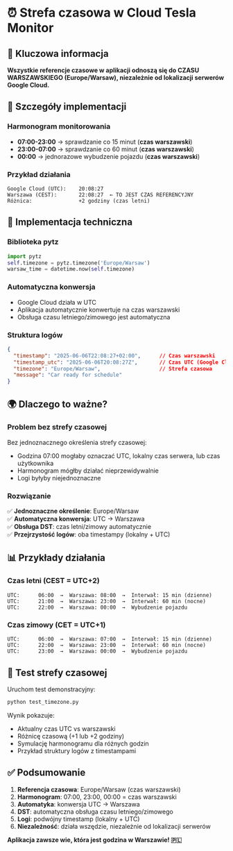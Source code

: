 # ⏰ Strefa czasowa w Cloud Tesla Monitor

## 🎯 Kluczowa informacja

**Wszystkie referencje czasowe w aplikacji odnoszą się do CZASU WARSZAWSKIEGO (Europe/Warsaw), niezależnie od lokalizacji serwerów Google Cloud.**

## 📍 Szczegóły implementacji

### Harmonogram monitorowania
- **07:00-23:00** → sprawdzanie co 15 minut (**czas warszawski**)
- **23:00-07:00** → sprawdzanie co 60 minut (**czas warszawski**)
- **00:00** → jednorazowe wybudzenie pojazdu (**czas warszawski**)

### Przykład działania
```
Google Cloud (UTC):    20:08:27
Warszawa (CEST):       22:08:27  ← TO JEST CZAS REFERENCYJNY
Różnica:               +2 godziny (czas letni)
```

## 🔧 Implementacja techniczna

### Biblioteka pytz
```python
import pytz
self.timezone = pytz.timezone('Europe/Warsaw')
warsaw_time = datetime.now(self.timezone)
```

### Automatyczna konwersja
- Google Cloud działa w UTC
- Aplikacja automatycznie konwertuje na czas warszawski
- Obsługa czasu letniego/zimowego jest automatyczna

### Struktura logów
```json
{
  "timestamp": "2025-06-06T22:08:27+02:00",      // Czas warszawski
  "timestamp_utc": "2025-06-06T20:08:27Z",       // Czas UTC (Google Cloud)
  "timezone": "Europe/Warsaw",                   // Strefa czasowa
  "message": "Car ready for schedule"
}
```

## 🌍 Dlaczego to ważne?

### Problem bez strefy czasowej
Bez jednoznacznego określenia strefy czasowej:
- Godzina 07:00 mogłaby oznaczać UTC, lokalny czas serwera, lub czas użytkownika
- Harmonogram mógłby działać nieprzewidywalnie
- Logi byłyby niejednoznaczne

### Rozwiązanie
✅ **Jednoznaczne określenie**: Europe/Warsaw  
✅ **Automatyczna konwersja**: UTC → Warszawa  
✅ **Obsługa DST**: czas letni/zimowy automatycznie  
✅ **Przejrzystość logów**: oba timestampy (lokalny + UTC)  

## 📊 Przykłady działania

### Czas letni (CEST = UTC+2)
```
UTC:      06:00  →  Warszawa: 08:00  →  Interwał: 15 min (dzienne)
UTC:      21:00  →  Warszawa: 23:00  →  Interwał: 60 min (nocne)
UTC:      22:00  →  Warszawa: 00:00  →  Wybudzenie pojazdu
```

### Czas zimowy (CET = UTC+1)
```
UTC:      06:00  →  Warszawa: 07:00  →  Interwał: 15 min (dzienne)
UTC:      22:00  →  Warszawa: 23:00  →  Interwał: 60 min (nocne)
UTC:      23:00  →  Warszawa: 00:00  →  Wybudzenie pojazdu
```

## 🧪 Test strefy czasowej

Uruchom test demonstracyjny:
```bash
python test_timezone.py
```

Wynik pokazuje:
- Aktualny czas UTC vs warszawski
- Różnicę czasową (+1 lub +2 godziny)
- Symulację harmonogramu dla różnych godzin
- Przykład struktury logów z timestampami

## ✅ Podsumowanie

1. **Referencja czasowa**: Europe/Warsaw (czas warszawski)
2. **Harmonogram**: 07:00, 23:00, 00:00 = czas warszawski
3. **Automatyka**: konwersja UTC → Warszawa
4. **DST**: automatyczna obsługa czasu letniego/zimowego
5. **Logi**: podwójny timestamp (lokalny + UTC)
6. **Niezależność**: działa wszędzie, niezależnie od lokalizacji serwerów

**Aplikacja zawsze wie, która jest godzina w Warszawie! 🇵🇱** 